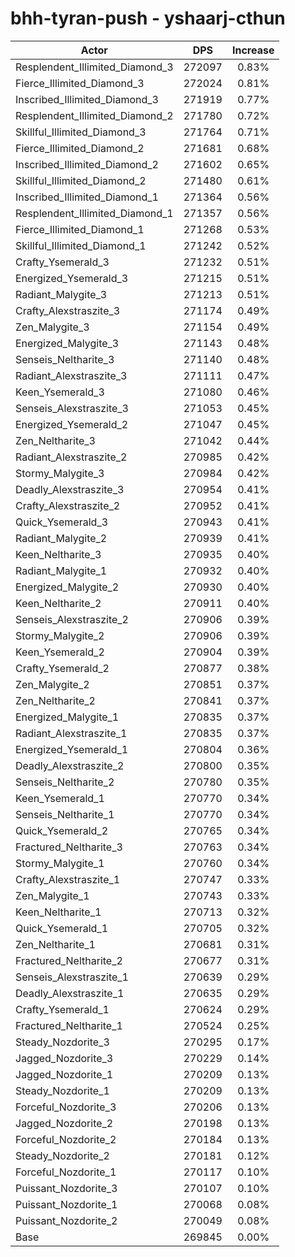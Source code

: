 # bhh-tyran-push - yshaarj-cthun
| Actor | DPS | Increase |
|---|:---:|:---:|
|Resplendent_Illimited_Diamond_3|272097|0.83%|
|Fierce_Illimited_Diamond_3|272024|0.81%|
|Inscribed_Illimited_Diamond_3|271919|0.77%|
|Resplendent_Illimited_Diamond_2|271780|0.72%|
|Skillful_Illimited_Diamond_3|271764|0.71%|
|Fierce_Illimited_Diamond_2|271681|0.68%|
|Inscribed_Illimited_Diamond_2|271602|0.65%|
|Skillful_Illimited_Diamond_2|271480|0.61%|
|Inscribed_Illimited_Diamond_1|271364|0.56%|
|Resplendent_Illimited_Diamond_1|271357|0.56%|
|Fierce_Illimited_Diamond_1|271268|0.53%|
|Skillful_Illimited_Diamond_1|271242|0.52%|
|Crafty_Ysemerald_3|271232|0.51%|
|Energized_Ysemerald_3|271215|0.51%|
|Radiant_Malygite_3|271213|0.51%|
|Crafty_Alexstraszite_3|271174|0.49%|
|Zen_Malygite_3|271154|0.49%|
|Energized_Malygite_3|271143|0.48%|
|Senseis_Neltharite_3|271140|0.48%|
|Radiant_Alexstraszite_3|271111|0.47%|
|Keen_Ysemerald_3|271080|0.46%|
|Senseis_Alexstraszite_3|271053|0.45%|
|Energized_Ysemerald_2|271047|0.45%|
|Zen_Neltharite_3|271042|0.44%|
|Radiant_Alexstraszite_2|270985|0.42%|
|Stormy_Malygite_3|270984|0.42%|
|Deadly_Alexstraszite_3|270954|0.41%|
|Crafty_Alexstraszite_2|270952|0.41%|
|Quick_Ysemerald_3|270943|0.41%|
|Radiant_Malygite_2|270939|0.41%|
|Keen_Neltharite_3|270935|0.40%|
|Radiant_Malygite_1|270932|0.40%|
|Energized_Malygite_2|270930|0.40%|
|Keen_Neltharite_2|270911|0.40%|
|Senseis_Alexstraszite_2|270906|0.39%|
|Stormy_Malygite_2|270906|0.39%|
|Keen_Ysemerald_2|270904|0.39%|
|Crafty_Ysemerald_2|270877|0.38%|
|Zen_Malygite_2|270851|0.37%|
|Zen_Neltharite_2|270841|0.37%|
|Energized_Malygite_1|270835|0.37%|
|Radiant_Alexstraszite_1|270835|0.37%|
|Energized_Ysemerald_1|270804|0.36%|
|Deadly_Alexstraszite_2|270800|0.35%|
|Senseis_Neltharite_2|270780|0.35%|
|Keen_Ysemerald_1|270770|0.34%|
|Senseis_Neltharite_1|270770|0.34%|
|Quick_Ysemerald_2|270765|0.34%|
|Fractured_Neltharite_3|270763|0.34%|
|Stormy_Malygite_1|270760|0.34%|
|Crafty_Alexstraszite_1|270747|0.33%|
|Zen_Malygite_1|270743|0.33%|
|Keen_Neltharite_1|270713|0.32%|
|Quick_Ysemerald_1|270705|0.32%|
|Zen_Neltharite_1|270681|0.31%|
|Fractured_Neltharite_2|270677|0.31%|
|Senseis_Alexstraszite_1|270639|0.29%|
|Deadly_Alexstraszite_1|270635|0.29%|
|Crafty_Ysemerald_1|270624|0.29%|
|Fractured_Neltharite_1|270524|0.25%|
|Steady_Nozdorite_3|270295|0.17%|
|Jagged_Nozdorite_3|270229|0.14%|
|Jagged_Nozdorite_1|270209|0.13%|
|Steady_Nozdorite_1|270209|0.13%|
|Forceful_Nozdorite_3|270206|0.13%|
|Jagged_Nozdorite_2|270198|0.13%|
|Forceful_Nozdorite_2|270184|0.13%|
|Steady_Nozdorite_2|270181|0.12%|
|Forceful_Nozdorite_1|270117|0.10%|
|Puissant_Nozdorite_3|270107|0.10%|
|Puissant_Nozdorite_1|270068|0.08%|
|Puissant_Nozdorite_2|270049|0.08%|
|Base|269845|0.00%|
